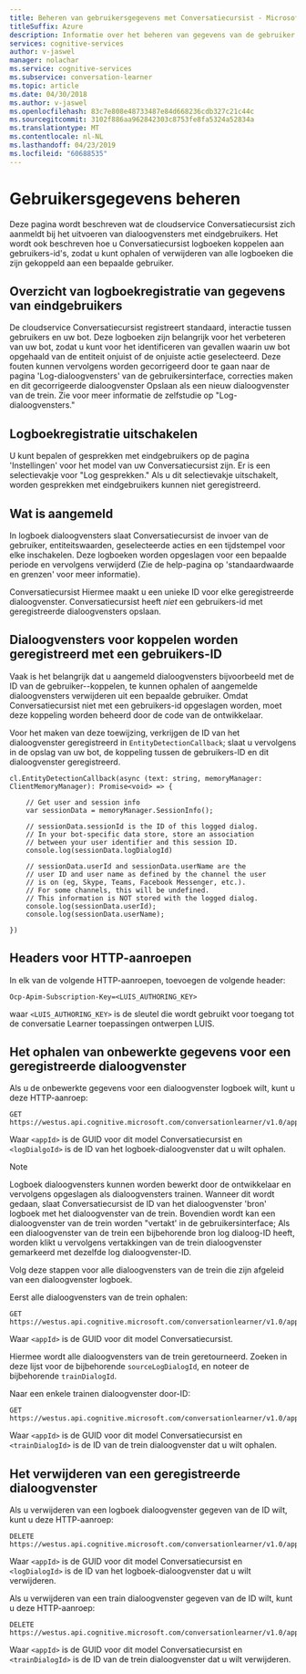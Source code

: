 ```yaml
---
title: Beheren van gebruikersgegevens met Conversatiecursist - Microsoft Cognitive Services | Microsoft Docs
titleSuffix: Azure
description: Informatie over het beheren van gegevens van de gebruiker met Conversatiecursist.
services: cognitive-services
author: v-jaswel
manager: nolachar
ms.service: cognitive-services
ms.subservice: conversation-learner
ms.topic: article
ms.date: 04/30/2018
ms.author: v-jaswel
ms.openlocfilehash: 83c7e808e48733487e84d668236cdb327c21c44c
ms.sourcegitcommit: 3102f886aa962842303c8753fe8fa5324a52834a
ms.translationtype: MT
ms.contentlocale: nl-NL
ms.lasthandoff: 04/23/2019
ms.locfileid: "60688535"
---
```

# <a name="managing-user-data"></a>Gebruikersgegevens beheren

Deze pagina wordt beschreven wat de cloudservice Conversatiecursist zich aanmeldt bij het uitvoeren van dialoogvensters met eindgebruikers.  Het wordt ook beschreven hoe u Conversatiecursist logboeken koppelen aan gebruikers-id's, zodat u kunt ophalen of verwijderen van alle logboeken die zijn gekoppeld aan een bepaalde gebruiker.

## <a name="overview-of-end-user-data-logging"></a>Overzicht van logboekregistratie van gegevens van eindgebruikers

De cloudservice Conversatiecursist registreert standaard, interactie tussen gebruikers en uw bot.  Deze logboeken zijn belangrijk voor het verbeteren van uw bot, zodat u kunt voor het identificeren van gevallen waarin uw bot opgehaald van de entiteit onjuist of de onjuiste actie geselecteerd.  Deze fouten kunnen vervolgens worden gecorrigeerd door te gaan naar de pagina 'Log-dialoogvensters' van de gebruikersinterface, correcties maken en dit gecorrigeerde dialoogvenster Opslaan als een nieuw dialoogvenster van de trein. Zie voor meer informatie de zelfstudie op "Log-dialoogvensters."

## <a name="how-to-disable-logging"></a>Logboekregistratie uitschakelen

U kunt bepalen of gesprekken met eindgebruikers op de pagina 'Instellingen' voor het model van uw Conversatiecursist zijn.  Er is een selectievakje voor "Log gesprekken."  Als u dit selectievakje uitschakelt, worden gesprekken met eindgebruikers kunnen niet geregistreerd.

## <a name="what-is-logged"></a>Wat is aangemeld 

In logboek dialoogvensters slaat Conversatiecursist de invoer van de gebruiker, entiteitswaarden, geselecteerde acties en een tijdstempel voor elke inschakelen.  Deze logboeken worden opgeslagen voor een bepaalde periode en vervolgens verwijderd (Zie de help-pagina op 'standaardwaarde en grenzen' voor meer informatie).  

Conversatiecursist Hiermee maakt u een unieke ID voor elke geregistreerde dialoogvenster.  Conversatiecursist heeft *niet* een gebruikers-id met geregistreerde dialoogvensters opslaan.  

## <a name="associating-logged-dialogs-with-a-user-id"></a>Dialoogvensters voor koppelen worden geregistreerd met een gebruikers-ID

Vaak is het belangrijk dat u aangemeld dialoogvensters bijvoorbeeld met de ID van de gebruiker--koppelen, te kunnen ophalen of aangemelde dialoogvensters verwijderen uit een bepaalde gebruiker.  Omdat Conversatiecursist niet met een gebruikers-id opgeslagen worden, moet deze koppeling worden beheerd door de code van de ontwikkelaar.  

Voor het maken van deze toewijzing, verkrijgen de ID van het dialoogvenster geregistreerd in `EntityDetectionCallback`; slaat u vervolgens in de opslag van uw bot, de koppeling tussen de gebruikers-ID en dit dialoogvenster geregistreerd.  

```
cl.EntityDetectionCallback(async (text: string, memoryManager: ClientMemoryManager): Promise<void> => {

    // Get user and session info
    var sessionData = memoryManager.SessionInfo();

    // sessionData.sessionId is the ID of this logged dialog.
    // In your bot-specific data store, store an association
    // between your user identifier and this session ID.
    console.log(sessionData.logDialogId)

    // sessionData.userId and sessionData.userName are the 
    // user ID and user name as defined by the channel the user
    // is on (eg, Skype, Teams, Facebook Messenger, etc.).
    // For some channels, this will be undefined.
    // This information is NOT stored with the logged dialog.
    console.log(sessionData.userId);
    console.log(sessionData.userName);

})
```

## <a name="headers-for-http-calls"></a>Headers voor HTTP-aanroepen

In elk van de volgende HTTP-aanroepen, toevoegen de volgende header:

```
Ocp-Apim-Subscription-Key=<LUIS_AUTHORING_KEY>
```

waar `<LUIS_AUTHORING_KEY>` is de sleutel die wordt gebruikt voor toegang tot de conversatie Learner toepassingen ontwerpen LUIS.

## <a name="how-to-obtain-raw-data-for-a-logged-dialog"></a>Het ophalen van onbewerkte gegevens voor een geregistreerde dialoogvenster

Als u de onbewerkte gegevens voor een dialoogvenster logboek wilt, kunt u deze HTTP-aanroep:

```
GET https://westus.api.cognitive.microsoft.com/conversationlearner/v1.0/app/<appId>/logdialog/<logDialogId>
```

Waar `<appId>` is de GUID voor dit model Conversatiecursist en `<logDialgoId>` is de ID van het logboek-dialoogvenster dat u wilt ophalen.  

> [!NOTE]
> Logboek dialoogvensters kunnen worden bewerkt door de ontwikkelaar en vervolgens opgeslagen als dialoogvensters trainen.  Wanneer dit wordt gedaan, slaat Conversatiecursist de ID van het dialoogvenster 'bron' logboek met het dialoogvenster van de trein.  Bovendien wordt kan een dialoogvenster van de trein worden "vertakt' in de gebruikersinterface; Als een dialoogvenster van de trein een bijbehorende bron log dialoog-ID heeft, worden klikt u vervolgens vertakkingen van de trein dialoogvenster gemarkeerd met dezelfde log dialoogvenster-ID.

Volg deze stappen voor alle dialoogvensters van de trein die zijn afgeleid van een dialoogvenster logboek.

Eerst alle dialoogvensters van de trein ophalen:

```
GET https://westus.api.cognitive.microsoft.com/conversationlearner/v1.0/app/<appId>/traindialogs
```

Waar `<appId>` is de GUID voor dit model Conversatiecursist.  

Hiermee wordt alle dialoogvensters van de trein geretourneerd.  Zoeken in deze lijst voor de bijbehorende `sourceLogDialogId`, en noteer de bijbehorende `trainDialogId`. 

Naar een enkele trainen dialoogvenster door-ID:

```
GET https://westus.api.cognitive.microsoft.com/conversationlearner/v1.0/app/<appId>/traindialog/<trainDialogId>
```

Waar `<appId>` is de GUID voor dit model Conversatiecursist en `<trainDialogId>` is de ID van de trein dialoogvenster dat u wilt ophalen.  

## <a name="how-to-delete-a-logged-dialog"></a>Het verwijderen van een geregistreerde dialoogvenster

Als u verwijderen van een logboek dialoogvenster gegeven van de ID wilt, kunt u deze HTTP-aanroep:

```
DELETE https://westus.api.cognitive.microsoft.com/conversationlearner/v1.0/app/<appId>/logdialog/<logDialogId>
```

Waar `<appId>` is de GUID voor dit model Conversatiecursist en `<logDialogId>` is de ID van het logboek-dialoogvenster dat u wilt verwijderen. 

Als u verwijderen van een train dialoogvenster gegeven van de ID wilt, kunt u deze HTTP-aanroep:

```
DELETE https://westus.api.cognitive.microsoft.com/conversationlearner/v1.0/app/<appId>/traindialog/<trainDialogId>
```

Waar `<appId>` is de GUID voor dit model Conversatiecursist en `<trainDialogId>` is de ID van de trein dialoogvenster dat u wilt verwijderen. 
